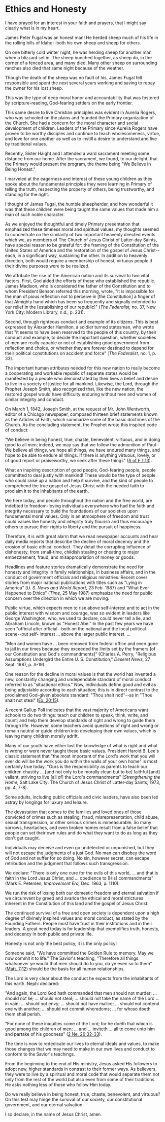 # Ethics and Honesty

I have prayed for an interest in your faith and prayers, that I might say
clearly what is in my heart.

James Peter Fugal was an honest man! He herded sheep much of his life in the
rolling hills of Idaho--both his own sheep and sheep for others.

On one bitterly cold winter night, he was herding sheep for another man when a
blizzard set in. The sheep bunched together, as sheep do, in the corner of a
fenced area, and many died. Many other sheep on surrounding ranches also died
that same night because of the weather.

Though the death of the sheep was no fault of his, James Fugal felt
responsible and spent the next several years working and saving to repay the
owner for his lost sheep.

This was the type of deep moral honor and accountability that was fostered by
scripture-reading, God-fearing settlers on the early frontier.

This same desire to live Christian principles was evident in Aurelia Rogers,
who was schooled on the plains and founded the Primary organization of the
Church. She had a concern for the moral character and social development of
children. Leaders of the Primary since Aurelia Rogers have proven to be worthy
disciples and continue to teach wholesomeness, virtue, and love for one
another as well as to instill a desire to understand and live by traditional
values.

Recently, Sister Haight and I attended a ward sacrament meeting some distance
from our home. After the sacrament, we found, to our delight, that the Primary
would present the program, the theme being "We Believe in Being Honest."

I marveled at the eagerness and interest of these young children as they spoke
about the fundamental principles they were learning in Primary of telling the
truth, respecting the property of others, being trustworthy, and standing for
the right.

I thought of James Fugal, the humble sheepherder, and how wonderful it was
that these children were being taught the same values that made him a man of
such noble character.

As we enjoyed the thoughtful and timely Primary presentation that emphasized
these timeless moral and spiritual values, my thoughts seemed to concentrate
on the similarity of two important heavenly directed events which we, as
members of The Church of Jesus Christ of Latter-day Saints, have special
reason to be grateful for: the framing of the Constitution of the United
States of America and the restoration of the gospel of Jesus Christ--each, in
a significant way, sustaining the other. In addition to heavenly direction,
both would require a membership of honest, virtuous people if their divine
purposes were to be realized.

We attribute the rise of the American nation and its survival to two vital
factors. First, God aided the efforts of those who established the republic.
James Madison, who is considered the father of the Constitution and to whom
President Benson referred this morning, wrote, "It is impossible for the man
of pious reflection not to perceive in [the Constitution] a finger of that
Almighty hand which has been so frequently and signally extended to our relief
in the [establishing of our republic]" (_The Federalist,_ no. 37, New York
City: Modern Library, n.d., p. 231).

Second, through righteous conduct and example of its citizens. This is best
expressed by Alexander Hamilton, a soldier turned statesman, who wrote that
"it seems to have been reserved to the people of this country, by their
conduct and example, to decide the important question, whether societies of
men are really capable or not of establishing good government from reflection
and choice, or whether they are forever destined to depend for their political
constitutions on accident and force" (_The Federalist,_ no. 1, p. 33).

The important human attributes needed for this new nation to really become a
cooperating and workable republic of separate states would be manifested by a
people who demonstrated by their lives a belief and desire to live in a
society of justice for all mankind. Likewise, the Lord, through the Prophet
Joseph Smith, also recognized that, like the new nation, the restored gospel
would have difficulty enduring without men and women of similar integrity and
conduct.

On March 1, 1842, Joseph Smith, at the request of Mr. John Wentworth, editor
of a Chicago newspaper, composed thirteen brief statements known as the
Articles of Faith, which summarize some of the basic doctrines of the Church.
As the concluding statement, the Prophet wrote this inspired code of conduct:

"We believe in being honest, true, chaste, benevolent, virtuous, and in doing
good to all men; indeed, we may say that we follow the admonition of Paul--We
believe all things, we hope all things, we have endured many things, and hope
to be able to endure all things. If there is anything virtuous, lovely, or of
good report or praiseworthy, we seek after these things" ([A of F
1:13](https://www.lds.org/scriptures/pgp/a-of-f/1.13?lang=eng#12)).

What an inspiring description of good people, God-fearing people, people
committed to deal justly with mankind! These would be the type of people who
could raise up a nation and help it survive, and the kind of people to
comprehend the true gospel of Jesus Christ with the needed faith to proclaim
it to the inhabitants of the earth.

We here today, and people throughout the nation and the free world, are
indebted to freedom-loving individuals everywhere who had the faith and
integrity necessary to build the foundations of our societies upon fundamental
moral values. Only in an atmosphere of freedom and trust could values like
honesty and integrity truly flourish and thus encourage others to pursue their
rights to liberty and the pursuit of happiness.

Therefore, it is with great alarm that we read newspaper accounts and hear
daily media reports that describe the decline of moral decency and the erosion
of basic ethical conduct. They detail the corrupting influence of dishonesty,
from small-time, childish stealing or cheating to major embezzlement, fraud,
and misappropriation of money or goods.

Headlines and feature stories dramatically demonstrate the need for honesty
and integrity in family relationships, in business affairs, and in the conduct
of government officials and religious ministries. Recent cover stories from
major national publications with titles such as "Lying in America" (_U. S.
News and World Report,_ 23 Feb. 1987) and "What Ever Happened to Ethics"
(_Time,_ 25 May 1987) emphasize the need for public concern over the direction
in which we are moving.

Public virtue, which expects men to rise above self-interest and to act in the
public interest with wisdom and courage, was so evident in leaders like George
Washington, who, we used to declare, could never tell a lie, and Abraham
Lincoln, known as "Honest Abe." In the past few years we have seen "official
after official--both on the national and the local political scene--put self-
interest ... above the larger public interest. ...

"Men and women have ... been removed from federal office and even gone to jail
in our times because they exceeded the limits set by the framers [of our
Constitution and God's commandments]" (Charles A. Perry, "Religious
Assumptions Undergird the Entire U. S. Constitution," _Deseret News,_ 27 Sept.
1987, p. A-19).

One reason for the decline in moral values is that the world has invented a
new, constantly changing and undependable standard of moral conduct referred
to as "situational ethics." Now, individuals define good and evil as being
adjustable according to each situation; this is in direct contrast to the
proclaimed God-given absolute standard: "Thou shalt not!"--as in "Thou shalt
not steal" ([Ex.
20:15](https://www.lds.org/scriptures/ot/ex/20.15?lang=eng#14)).

A recent Gallup Poll indicates that the vast majority of Americans want
schools to do two things: teach our children to speak, think, write, and
count; and help them develop standards of right and wrong to guide them
through life. However, some teachers avoid questions of right and wrong or
remain neutral or guide children into developing their own values, which is
leaving many children morally adrift.

Many of our youth have either lost the knowledge of what is right and what is
wrong or were never taught these basic values. President Harold B. Lee's
classic statement that "the most important of the Lord's work that you will
ever do will be the work you do within the walls of your own home" is most
certainly true today. "Ours is the responsibility as parents to teach our
children chastity ... [and not only to be morally clean but to be] faithful
[and] valiant, striving to live [all of] the Lord's commandments"
(_Strengthening the Home,_ Salt Lake City: The Church of Jesus Christ of
Latter-day Saints, 1973, pp. 4, 7-8).

Some adults, including public officials and civic leaders, have also been led
astray by longings for luxury and leisure.

The devastation that comes to the families and loved ones of those convicted
of crimes such as stealing, fraud, misrepresentation, child abuse, sexual
transgression, or other serious crimes is immeasurable. So many sorrows,
heartaches, and even broken homes result from a false belief that people can
set their own rules and do what they want to do as long as they don't get
caught.

Individuals may deceive and even go undetected or unpunished, but they will
not escape the judgments of a just God. No man can disobey the word of God and
not suffer for so doing. No sin, however secret, can escape retribution and
the judgment that follows such transgression.

We declare: "There is only one cure for the evils of this world, ... and that is
faith in the Lord Jesus Christ, and ... obedience to [His] commandments" (Mark
E. Petersen, _Improvement Era,_ Dec. 1963, p. 1110).

We run the risk of losing both our domestic freedom and eternal salvation if
we circumvent by greed and avarice the ethical and moral strictures inherent
in the Constitution of this land and the gospel of Jesus Christ.

The continued survival of a free and open society is dependent upon a high
degree of divinely inspired values and moral conduct, as stated by the
Founding Fathers. People must have trust in their institutions and in their
leaders. A great need today is for leadership that exemplifies truth, honesty,
and decency in both public and private life.

Honesty is not only the best policy, it is the only policy!

Someone said, "We have committed the Golden Rule to memory. May we now commit
it to life." The Savior's teaching, "Therefore all things whatsoever ye would
that men should do to you, do ye even so to them" ([Matt.
7:12](https://www.lds.org/scriptures/nt/matt/7.12?lang=eng#11)) should be the
basis for all human relationships.

The Lord is very clear about the conduct he expects from the inhabitants of
this earth. Nephi declared:

"And again, the Lord God hath commanded that men should not murder; ... should
not lie; ... should not steal; ... should not take the name of the Lord ... in vain;
... should not envy; ... should not have malice; ... should not contend one with
another; ... should not commit whoredoms; ... for whoso doeth them shall perish.

"For none of these iniquities come of the Lord; for he doeth that which is
good among the children of men; ... and ... inviteth ... all to come unto him and
partake of his goodness" ([2 Ne.
26:32-33](https://www.lds.org/scriptures/bofm/2-ne/26.32-33?lang=eng#31)).

The time is now to rededicate our lives to eternal ideals and values, to make
those changes that we may need to make in our own lives and conduct to conform
to the Savior's teachings.

From the beginning to the end of His ministry, Jesus asked His followers to
adopt new, higher standards in contrast to their former ways. As believers,
they were to live by a spiritual and moral code that would separate them not
only from the rest of the world but also even from some of their traditions.
He asks nothing less of those who follow Him today.

Do we really believe in being honest, true, chaste, benevolent, and virtuous?
On this test may hinge the survival of our society, our constitutional
government, and our eternal salvation.

I so declare, in the name of Jesus Christ, amen.

